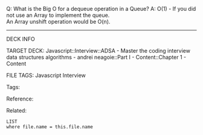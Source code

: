 Q: What is the Big O for a dequeue operation in a Queue?
A: O(1) - If you did not use an Array to implement the queue.  
An Array unshift operation would be O(n).
<!--ID: 1689972344641-->



---

DECK INFO

TARGET DECK: Javascript::Interview::ADSA - Master the coding interview data structures algorithms - andrei neagoie::Part I - Content::Chapter 1 - Content

FILE TAGS: Javascript Interview

Tags:

Reference:

Related:

```dataview
LIST
where file.name = this.file.name
```
